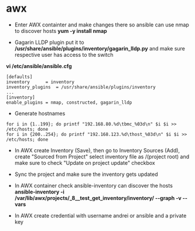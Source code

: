 # awx

* Enter AWX containter and make changes there so ansible can use nmap to discover hosts
**yum -y install nmap**

* Gagarin LLDP plugin
put it to **/usr/share/ansible/plugins/inventory/gagarin_lldp.py**
and make sure respective user has access to the switch

**vi /etc/ansible/ansible.cfg**
```
[defaults]
inventory      = inventory
inventory_plugins  = /usr/share/ansible/plugins/inventory
...
[inventory]
enable_plugins = nmap, constructed, gagarin_lldp
```

* Generate hostnames
```
for i in {1..199}; do printf "192.168.80.%d\tbmc_%03d\n" $i $i >> /etc/hosts; done
for i in {200..254}; do printf "192.168.123.%d\thost_%03d\n" $i $i >> /etc/hosts; done
```

* In AWX create Inventory (Save), then go to Inventory Sources (Add), create "Sourced from Project" select inventory file as /(project root) and make sure to check "Update on project update" checkbox

* Sync the project and make sure the inventory gets updated

* In AWX container check ansible-inventory can discover the hosts
**ansible-inventory -i /var/lib/awx/projects/_8__test_get_inventory/inventory/ --graph -v --vars**

* In AWX create credential with username andrei or ansible and a private key

